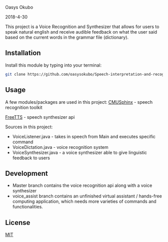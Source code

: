 Oasys Okubo

2018-4-30

This project is a Voice Recognition and Synthesizer that allows for users to speak natural english and receive audible feedback on what the user said based on the current words in the grammar file (dictionary).

## Installation

Install this module by typing into your terminal:
```bash
git clone https://github.com/oasysokubo/Speech-interpretation-and-recognition.git
```

## Usage
A few modules/packages are used in this project:
[CMUSphinx](https://cmusphinx.github.io) - speech recognition toolkit

[FreeTTS](https://freetts.sourceforge.io) - speech synthesizer api 

Sources in this project:
* VoiceListener.java - takes in speech from Main and executes specific command
* VoiceDictation.java - voice recognition system
* VoiceSynthesizer.java - a voice synthesizer able to give linguistic feedback to users

## Development
- Master branch contains the voice recognition api along with a voice synthesizer 
- voice_assist branch contains an unfinished virtual assistant / hands-free computing application, which
needs more varieties of commands and functionalities.

## License
[MIT](https://choosealicense.com/licenses/mit/)
